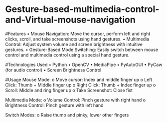 # Gesture-based-multimedia-control-and-Virtual-mouse-navigation
#Features
•	Mouse Navigation: Move the cursor, perform left and right clicks, scroll, and take screenshots using hand gestures.
•	Multimedia Control: Adjust system volume and screen brightness with intuitive gestures.
•	Gesture-Based Mode Switching: Easily switch between mouse control and multimedia control using a special hand gesture.

#Technologies Used
•	Python
•	OpenCV
•	MediaPipe
•	PyAutoGUI
•	PyCaw (for audio control)
•	Screen Brightness Control

#Usage
Mouse Mode:
o	Move cursor: Index and middle finger up
o	Left Click: Thumb + Middle finger up
o	Right Click: Thumb + Index finger up
o	Scroll: Middle and ring finger up
o	Take Screenshot: Close fist

Multimedia Mode:
o	Volume Control: Pinch gesture with right hand
o	Brightness Control: Pinch gesture with left hand

Switch Modes:
o	Raise thumb and pinky, lower other fingers

